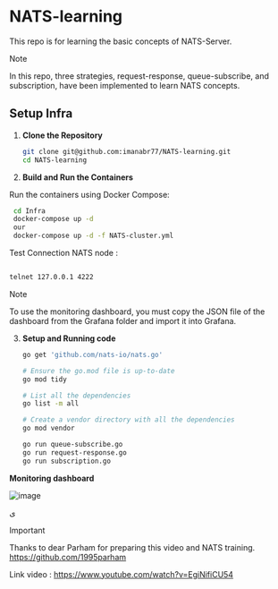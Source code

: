 # NATS-learning
This repo is for learning the basic concepts of NATS-Server.

> [!NOTE]
> In this repo, three strategies, request-response, queue-subscribe, and subscription, have been implemented to learn NATS concepts.



## Setup Infra

1. **Clone the Repository**

    ```sh
    git clone git@github.com:imanabr77/NATS-learning.git
    cd NATS-learning
    ```
2. **Build and Run the Containers**

  Run the containers using Docker Compose:

   ```sh
    cd Infra 
    docker-compose up -d
    our 
    docker-compose up -d -f NATS-cluster.yml
   ```

  Test Connection NATS node : 

   ```sh

   telnet 127.0.0.1 4222

   ```

> [!NOTE]
> To use the monitoring dashboard, you must copy the JSON file of the dashboard from the Grafana folder and import it into Grafana.



3. **Setup and Running code**

   ```sh
   go get 'github.com/nats-io/nats.go'

   # Ensure the go.mod file is up-to-date
   go mod tidy

   # List all the dependencies
   go list -m all

   # Create a vendor directory with all the dependencies
   go mod vendor

   go run queue-subscribe.go
   go run request-response.go
   go run subscription.go

    ```



**Monitoring dashboard**

![image](https://github.com/imanabr77/NATS-learning/assets/92488673/c2e6060a-e8e9-4090-bc84-e9306e724374)



ی
> [!IMPORTANT]
> Thanks to dear Parham for preparing this video and NATS training. https://github.com/1995parham

Link video : 
https://www.youtube.com/watch?v=EgiNifiCU54

